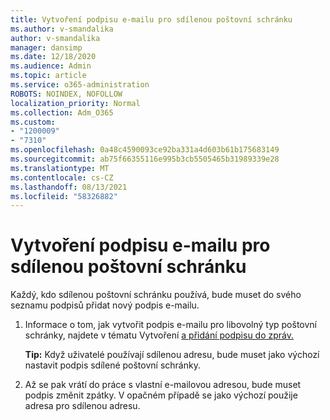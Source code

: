 ```yaml
---
title: Vytvoření podpisu e-mailu pro sdílenou poštovní schránku
ms.author: v-smandalika
author: v-smandalika
manager: dansimp
ms.date: 12/18/2020
ms.audience: Admin
ms.topic: article
ms.service: o365-administration
ROBOTS: NOINDEX, NOFOLLOW
localization_priority: Normal
ms.collection: Adm_O365
ms.custom:
- "1200009"
- "7310"
ms.openlocfilehash: 0a48c4590093ce92ba331a4d603b61b175683149
ms.sourcegitcommit: ab75f66355116e995b3cb5505465b31989339e28
ms.translationtype: MT
ms.contentlocale: cs-CZ
ms.lasthandoff: 08/13/2021
ms.locfileid: "58326882"
---
```

# <a name="create-an-email-signature-for-a-shared-mailbox"></a>Vytvoření podpisu e-mailu pro sdílenou poštovní schránku

Každý, kdo sdílenou poštovní schránku používá, bude muset do svého seznamu podpisů přidat nový podpis e-mailu.

1. Informace o tom, jak vytvořit podpis e-mailu pro libovolný typ poštovní schránky, najdete v tématu Vytvoření [a přidání podpisu do zpráv.](https://support.office.com/article/8ee5d4f4-68fd-464a-a1c1-0e1c80bb27f2)

    **Tip:** Když uživatelé používají sdílenou adresu, bude muset jako výchozí nastavit podpis sdílené poštovní schránky.
1. Až se pak vrátí do práce s vlastní e-mailovou adresou, bude muset podpis změnit zpátky. V opačném případě se jako výchozí použije adresa pro sdílenou adresu.